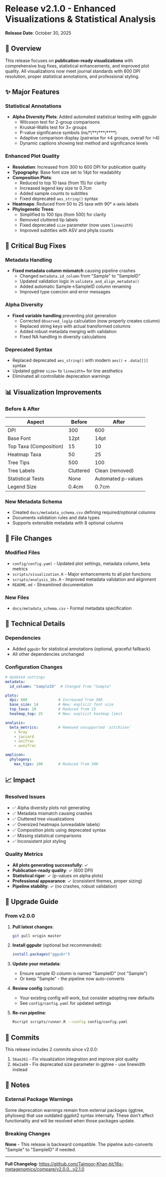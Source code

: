 # Release v2.1.0 - Enhanced Visualizations & Statistical Analysis

**Release Date**: October 30, 2025

## 🎯 Overview

This release focuses on **publication-ready visualizations** with comprehensive bug fixes, statistical enhancements, and improved plot quality. All visualizations now meet journal standards with 600 DPI resolution, proper statistical annotations, and professional styling.

## ✨ Major Features

### Statistical Annotations
- **Alpha Diversity Plots**: Added automated statistical testing with ggpubr
  - Wilcoxon test for 2-group comparisons
  - Kruskal-Wallis test for 3+ groups
  - P-value significance symbols (ns/*/\*\*/\*\*\*/\*\*\*\*)
  - Adaptive comparison display (pairwise for ≤4 groups, overall for >4)
  - Dynamic captions showing test method and significance levels

### Enhanced Plot Quality
- **Resolution**: Increased from 300 to 600 DPI for publication quality
- **Typography**: Base font size set to 14pt for readability
- **Composition Plots**: 
  - Reduced to top 10 taxa (from 15) for clarity
  - Increased legend key size to 0.7cm
  - Added sample counts to subtitles
  - Fixed deprecated `aes_string()` syntax
- **Heatmaps**: Reduced from 50 to 25 taxa with 90° x-axis labels
- **Phylogenetic Trees**: 
  - Simplified to 100 tips (from 500) for clarity
  - Removed cluttered tip labels
  - Fixed deprecated `size` parameter (now uses `linewidth`)
  - Improved subtitles with ASV and phyla counts

## 🐛 Critical Bug Fixes

### Metadata Handling
- **Fixed metadata column mismatch** causing pipeline crashes
  - Changed `metadata.id_column` from "Sample" to "SampleID"
  - Updated validation logic in `validate_and_align_metadata()`
  - Added automatic Sample→SampleID column renaming
  - Improved type coercion and error messages

### Alpha Diversity
- **Fixed variable handling** preventing plot generation
  - Corrected `Observed_log1p` calculation (now properly creates column)
  - Replaced string keys with actual transformed columns
  - Added robust metadata merging with validation
  - Fixed NA handling in diversity calculations

### Deprecated Syntax
- Replaced deprecated `aes_string()` with modern `aes()` + `.data[[]]` syntax
- Updated ggtree `size=` to `linewidth=` for line aesthetics
- Eliminated all controllable deprecation warnings

## 📊 Visualization Improvements

### Before & After
| Aspect | Before | After |
|--------|--------|-------|
| DPI | 300 | 600 |
| Base Font | 12pt | 14pt |
| Top Taxa (Composition) | 15 | 10 |
| Heatmap Taxa | 50 | 25 |
| Tree Tips | 500 | 100 |
| Tree Labels | Cluttered | Clean (removed) |
| Statistical Tests | None | Automated p-values |
| Legend Size | 0.4cm | 0.7cm |

### New Metadata Schema
- Created `docs/metadata_schema.csv` defining required/optional columns
- Documents validation rules and data types
- Supports extensible metadata with 8 optional columns

## 📁 File Changes

### Modified Files
- `config/config.yaml` - Updated plot settings, metadata column, beta metrics
- `scripts/visualization.R` - Major enhancements to all plot functions
- `scripts/analysis_16s.R` - Improved metadata validation and alignment
- `README.md` - Streamlined documentation

### New Files
- `docs/metadata_schema.csv` - Formal metadata specification

## 🔧 Technical Details

### Dependencies
- Added `ggpubr` for statistical annotations (optional, graceful fallback)
- All other dependencies unchanged

### Configuration Changes
```yaml
# Updated settings
metadata:
  id_column: "SampleID"  # Changed from "Sample"

plots:
  dpi: 600              # Increased from 300
  base_size: 14         # New: explicit font size
  top_taxa: 10          # Reduced from 15
  heatmap_top: 25       # New: explicit heatmap limit

analysis:
  beta_metrics:         # Removed unsupported 'aitchison'
    - bray
    - jaccard
    - unifrac
    - wunifrac

amplicon:
  phylogeny:
    max_tips: 100       # Reduced from 500
```

## 📈 Impact

### Resolved Issues
- ✅ Alpha diversity plots not generating
- ✅ Metadata mismatch causing crashes  
- ✅ Cluttered tree visualizations
- ✅ Oversized heatmaps (unreadable labels)
- ✅ Composition plots using deprecated syntax
- ✅ Missing statistical comparisons
- ✅ Inconsistent plot styling

### Quality Metrics
- **All plots generating successfully**: ✓
- **Publication-ready quality**: ✓ (600 DPI)
- **Statistical rigor**: ✓ (p-values on alpha plots)
- **Professional appearance**: ✓ (consistent themes, proper sizing)
- **Pipeline stability**: ✓ (no crashes, robust validation)

## 🚀 Upgrade Guide

### From v2.0.0

1. **Pull latest changes**:
   ```bash
   git pull origin master
   ```

2. **Install ggpubr** (optional but recommended):
   ```r
   install.packages("ggpubr")
   ```

3. **Update your metadata**:
   - Ensure sample ID column is named "SampleID" (not "Sample")
   - Or keep "Sample" - the pipeline now auto-converts

4. **Review config** (optional):
   - Your existing config will work, but consider adopting new defaults
   - See `config/config.yaml` for updated settings

5. **Re-run pipeline**:
   ```bash
   Rscript scripts/runner.R --config config/config.yaml
   ```

## 🔗 Commits

This release includes 2 commits since v2.0.0:

1. `56ae261` - Fix visualization integration and improve plot quality
2. `06e2a89` - Fix deprecated size parameter in ggtree - use linewidth instead

## 🙏 Notes

### External Package Warnings
Some deprecation warnings remain from external packages (ggtree, phyloseq) that use outdated ggplot2 syntax internally. These don't affect functionality and will be resolved when those packages update.

### Breaking Changes
**None** - This release is backward compatible. The pipeline auto-converts "Sample" to "SampleID" if needed.

---

**Full Changelog**: https://github.com/Taimoor-Khan-bt/16s-metagenomics/compare/v2.0.0...v2.1.0
